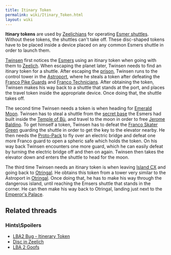 ```yaml
---
title: Itinary Token
permalink: wiki/Itinary_Token.html
layout: wiki
---
```


**Itinary tokens** are used by [Zeelichians](Zeelich "wikilink") for
operating [Esmer shuttles](Esmer_shuttle "wikilink"). Without these
tokens, the shuttles can't take off. These disc-shaped tokens have to be
placed inside a device placed on any common Esmers shuttle in order to
launch them.

[Twinsen](Twinsen "wikilink") first notices the
[Esmers](Esmer "wikilink") using an itinary token when going with them
to [Zeelich](Zeelich "wikilink"). When escaping the planet later,
Twinsen needs to find an itinary token for a shuttle. After escaping the
[prison](Otringal_prison "wikilink"), Twinsen runs to the control tower
in the [Astroport](Astroport "wikilink"), where he steals a token after
defeating the [Franco Pike Guards](Franco_Pike_Guard "wikilink") and
[Franco Technicians](Franco_Technician "wikilink"). After obtaining the
token, Twinsen makes his way back to a shuttle that stands at the port,
and places the travel token inside the appropriate device. Once doing
that, the shuttle takes off.

The second time Twinsen needs a token is when heading for [Emerald
Moon](Emerald_Moon "wikilink"). Twinsen has to steal a shuttle from the
[secret base](Esmer_base "wikilink") the Esmers had built inside the
[Temple of Bù](Temple_of_Bù "wikilink"), and travel to the moon in order
to free [Jerome Baldino](Jerome_Baldino "wikilink"). To get himself a
token, Twinsen has to defeat the [Franco Skater
Green](Franco_Skater_Green "wikilink") guarding the shuttle in order to
get the key to the elevator nearby. He then needs the
[Proto-Pack](Proto-Pack "wikilink") to fly over an electric bridge and
defeat one more Franco guard to open a spheric safe which holds the
token. On his way back Twinsen encounters one more guard, which he can
easily defeat by turning the electric bridge off and then on again.
Twinsen then takes the elevator down and enters the shuttle to head for
the moon.

The third time Twinsen needs an itinary token is when leaving [Island
CX](Island_CX "wikilink") and going back to
[Otringal](Otringal "wikilink"). He obtains this token from a tower very
similar to the Astroport in [Otringal](Otringal "wikilink"). Once doing
that, he has to make his way through the dangerous island, until
reaching the Emsers shuttle that stands in the corner. He can then make
his way back to Otringal, landing just next to the [Emperor's
Palace](Emperor's_Palace "wikilink").

## Related threads

### Hints\Spoilers

- [LBA2 Bug - Itinerary
  Token](https://forum.magicball.net/showthread.php?t=11110)
- [Disc in Zeelich](https://forum.magicball.net/showthread.php?t=11011)
- [LBA 2 Goofs](https://forum.magicball.net/showthread.php?t=10415)
